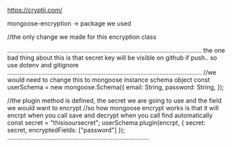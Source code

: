 https://cryptii.com/

mongoose-encryption -> package we used

//the only change we made for this encryption class

...............................................................................................................
the one bad thing about this is that secret key will be visible on github if push.. so use dotenv and gitignore
...............................................................................................................
//we would need to change this to mongoose instance schema object
const userSchema = new mongoose.Schema({
email: String,
password: String,
});

//the plugin method is defined, the secret we are going to use and the field we would want to encrypt
//so how mongoose encrypt works is that it will encrpt when you call save and decrypt when you call find automatically
const secret = "thisisoursecret";
userSchema.plugin(encrpt, { secret: secret, encryptedFields: ["password"] });
.................................................................................
